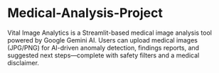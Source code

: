 # Medical-Analysis-Project
Vital Image Analytics is a Streamlit-based medical image analysis tool powered by Google Gemini AI. Users can upload medical images (JPG/PNG) for AI-driven anomaly detection, findings reports, and suggested next steps—complete with safety filters and a medical disclaimer.
